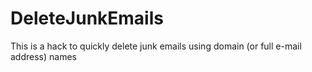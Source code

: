 # DeleteJunkEmails
This is a hack to quickly delete junk emails using domain (or full e-mail address) names
